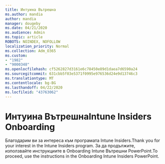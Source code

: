 ```yaml
---
title: Интуина Вътрешна
ms.author: mandia
author: mandia
manager: dougeby
ms.date: 04/21/2020
ms.audience: Admin
ms.topic: article
ROBOTS: NOINDEX, NOFOLLOW
localization_priority: Normal
ms.collection: Adm_O365
ms.custom:
- "1982"
- "9000348"
ms.openlocfilehash: cf5262827d3161e6c78450e89d1daea7d6590a24
ms.sourcegitcommit: 631cbb5f03e5371f0995e976536d24e9d13746c3
ms.translationtype: MT
ms.contentlocale: bg-BG
ms.lasthandoff: 04/22/2020
ms.locfileid: "43763062"
---
```

# <a name="intune-insiders-onboarding"></a><span data-ttu-id="97187-102">Интуина Вътрешна</span><span class="sxs-lookup"><span data-stu-id="97187-102">Intune Insiders Onboarding</span></span>

<span data-ttu-id="97187-103">Благодарим ви за интереса към програмата Intune Insiders.</span><span class="sxs-lookup"><span data-stu-id="97187-103">Thank you for your interest in the Intune Insiders program.</span></span> <span data-ttu-id="97187-104">За да продължите, използвайте инструкциите в Onboarding Intune Вътрешни PowerPoint.</span><span class="sxs-lookup"><span data-stu-id="97187-104">To proceed, use the instructions in the Onboarding Intune Insiders PowerPoint.</span></span>
